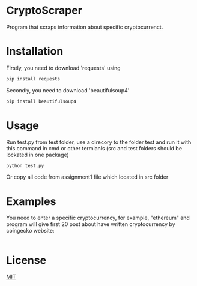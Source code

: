 # CryptoScraper
Program that scraps information about specific cryptocurrenct. 

# Installation
Firstly, you need to download 'requests' 
using
```bash
pip install requests
```
Secondly, you need to download 'beautifulsoup4' 
```bash
pip install beautifulsoup4
```
# Usage
Run test.py from test folder, use a direcory to the folder test and run it with this command in cmd or other termianls (src and test folders should be lockated in one package)
``` bash
python test.py
```
Or copy all code from assignment1 file which located in src folder 
# Examples
You need to enter a specific cryptocurrency, for example, "ethereum" and program will give first 20 post about have written cryptocurrency by coingecko website:
``` 
```

# License
[MIT](https://choosealicense.com/licenses/mit/)

